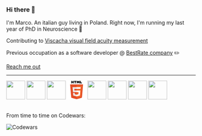 ### Hi there 👋

I'm Marco. 
An italian guy living in Poland. Right now, I'm running my last year of PhD in Neuroscience 🧠   
   
Contributing to [Viscacha visual field acuity measurement](https://github.com/grimwj/Viscacha2)   
   
Previous occupation as a software developer @ [BestRate company](https://github.com/bestrate-dev) ✏️  

[Reach me out](https://myspace-delta.vercel.app/)   

<hr/>   



<img src="https://cdn.jsdelivr.net/gh/devicons/devicon/icons/python/python-original-wordmark.svg" width=50px height=50px /> <img src="https://cdn.jsdelivr.net/gh/devicons/devicon/icons/javascript/javascript-plain.svg" width=50px height=50px /> <img src="https://cdn.jsdelivr.net/gh/devicons/devicon/icons/typescript/typescript-plain.svg" width=50px height=50px /> <img src="https://github.com/devicons/devicon/blob/master/icons/html5/html5-original-wordmark.svg" width=50px height=50px /> <img src="https://cdn.jsdelivr.net/gh/devicons/devicon/icons/jest/jest-plain.svg" width=50px height=50px /> <img src="https://cdn.jsdelivr.net/gh/devicons/devicon/icons/nestjs/nestjs-plain-wordmark.svg"  width=50px height=50px /> <img src="https://cdn.jsdelivr.net/gh/devicons/devicon/icons/pandas/pandas-original-wordmark.svg" width=50px height=50px /> <img src="https://cdn.jsdelivr.net/gh/devicons/devicon/icons/jupyter/jupyter-original-wordmark.svg" width=50px height=50px />


<br/>
From time to time on Codewars:  

![Codewars](https://github.r2v.ch/codewars?user=marco-create&stroke=COLOR)
